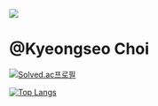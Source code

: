 <img src="https://capsule-render.vercel.app/api?type=waving&color=auto&height=300&section=header&text=Kyeongseo&fontSize=90" />

# @Kyeongseo Choi

[![Solved.ac프로필](http://mazassumnida.wtf/api/generate_badge?boj={y0524y})](https://solved.ac/{handle})

[![Top Langs](https://github-readme-stats.vercel.app/api/top-langs/?username=kyeongseo90&layout=compact)](https://github.com/kyeongseo90/github-readme-stats)

